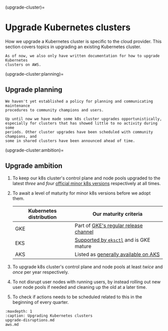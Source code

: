 (upgrade-cluster)=
# Upgrade Kubernetes clusters

How we upgrade a Kubernetes cluster is specific to the cloud provider. This
section covers topics in upgrading an existing Kubernetes cluster.

```{warning}
As of now, we also only have written documentation for how to upgrade Kubernetes
clusters on AWS.
```

(upgrade-cluster:planning)=
## Upgrade planning

```{warning}
We haven't yet established a policy for planning and communicating maintenance
procedures to community champions and users.

Up until now we have made some k8s cluster upgrades opportunistically,
especially for clusters that has showed little to no activity during some
periods. Other cluster upgrades have been scheduled with community champions, and
some in shared clusters have been announced ahead of time.
```

(upgrade-cluster:ambition)=
## Upgrade ambition

1. To keep our k8s cluster's control plane and node pools upgraded to the latest
   _three_ and _four_ [official minor k8s versions] respectively at all times.
2. To await a level of maturity for minor k8s versions before we adopt them.

   | Kubernetes distribution | Our maturity criteria                     |
   | -                       | -                                         |
   | GKE                     | Part of [GKE's regular release channel]   |
   | EKS                     | [Supported by `eksctl`] and is GKE mature |
   | AKS                     | Listed as [generally available on AKS]    |
3. To upgrade k8s cluster's control plane and node pools at least _twice_ and
   _once_ per year respectively.
4. To not disrupt user nodes with running users, by instead rolling out new user
   node pools if needed and cleaning up the old at a later time.
5. To check if actions needs to be scheduled related to this in the beginning of
   every quarter.

[official minor k8s versions]: https://kubernetes.io/releases/
[gke's regular release channel]: https://cloud.google.com/kubernetes-engine/docs/release-notes-regular
[supported by `eksctl`]: https://eksctl.io/getting-started/#basic-cluster-creation
[generally available on aks]: https://learn.microsoft.com/en-gb/azure/aks/supported-kubernetes-versions?tabs=azure-cli#aks-kubernetes-release-calendar

```{toctree}
:maxdepth: 1
:caption: Upgrading Kubernetes clusters
upgrade-disruptions.md
aws.md
```
